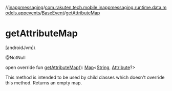 //[inappmessaging](../../../index.md)/[com.rakuten.tech.mobile.inappmessaging.runtime.data.models.appevents](../index.md)/[BaseEvent](index.md)/[getAttributeMap](get-attribute-map.md)

# getAttributeMap

[androidJvm]\

@NotNull

open override fun [getAttributeMap](get-attribute-map.md)(): [Map](https://kotlinlang.org/api/latest/jvm/stdlib/kotlin.collections/-map/index.html)&lt;[String](https://kotlinlang.org/api/latest/jvm/stdlib/kotlin/-string/index.html), [Attribute](../../com.rakuten.tech.mobile.inappmessaging.runtime.data.models/-attribute/index.md)?&gt;

This method is intended to be used by child classes which doesn't override this method. Returns an empty map.
